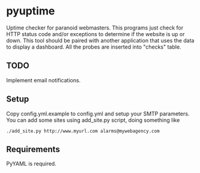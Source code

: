 # pyuptime
Uptime checker for paranoid webmasters. This programs just check for
HTTP status code and/or exceptions to determine if the website is up
or down. This tool should be paired with another application that
uses the data to display a dashboard.
All the probes are inserted into "checks" table.

## TODO
Implement email notifications.

## Setup
Copy config.yml.example to config.yml and setup your SMTP parameters.
You can add some sites using add_site.py script, doing something like
```shell
./add_site.py http://www.myurl.com alarms@mywebagency.com
```

## Requirements
PyYAML is required.